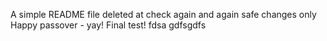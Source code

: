 A simple README file
deleted at
check again
and again
safe changes only
Happy passover - yay!
Final test!
fdsa
gdfsgdfs
